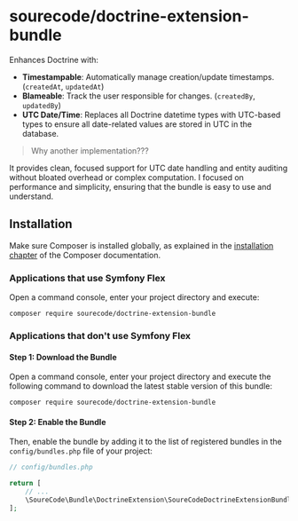 
# sourecode/doctrine-extension-bundle

Enhances Doctrine with:

- **Timestampable**: Automatically manage creation/update timestamps. (`createdAt`, `updatedAt`)
- **Blameable**: Track the user responsible for changes. (`createdBy`, `updatedBy`)
- **UTC Date/Time**: Replaces all Doctrine datetime types with UTC-based types to ensure all date-related values are stored in UTC in the database.

>
> Why another implementation???
>

It provides clean, focused support for UTC date handling and entity auditing without bloated overhead or complex computation.
I focused on performance and simplicity, ensuring that the bundle is easy to use and understand.

## Installation

Make sure Composer is installed globally, as explained in the
[installation chapter](https://getcomposer.org/doc/00-intro.md)
of the Composer documentation.

### Applications that use Symfony Flex

Open a command console, enter your project directory and execute:

```console
composer require sourecode/doctrine-extension-bundle
```

### Applications that don't use Symfony Flex

#### Step 1: Download the Bundle

Open a command console, enter your project directory and execute the
following command to download the latest stable version of this bundle:

```console
composer require sourecode/doctrine-extension-bundle
```

#### Step 2: Enable the Bundle

Then, enable the bundle by adding it to the list of registered bundles
in the `config/bundles.php` file of your project:

```php
// config/bundles.php

return [
    // ...
    \SoureCode\Bundle\DoctrineExtension\SoureCodeDoctrineExtensionBundle::class => ['all' => true],
];
```
